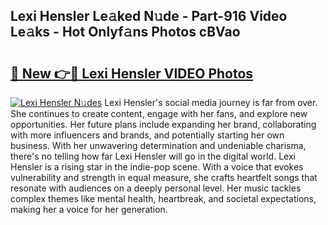 ## Lexi Hensler Le𝚊ked N𝚞de - Part-916 Video Le𝚊ks - Hot Onlyf𝚊ns Photos cBVao

# <h2><a href="http://ab15225.deff.icu/?id=Lexi+Hensler">🔗 New 👉🔴 Lexi Hensler VIDEO Photos</a></h2>

[![Lexi Hensler N𝚞des](https://i.imgur.com/rIISA9y.gif)](http://ab15225.deff.icu/?id=Lexi+Hensler)
Lexi Hensler's social media journey is far from over. She continues to create content, engage with her fans, and explore new opportunities. Her future plans include expanding her brand, collaborating with more influencers and brands, and potentially starting her own business. With her unwavering determination and undeniable charisma, there's no telling how far Lexi Hensler will go in the digital world. Lexi Hensler is a rising star in the indie-pop scene. With a voice that evokes vulnerability and strength in equal measure, she crafts heartfelt songs that resonate with audiences on a deeply personal level. Her music tackles complex themes like mental health, heartbreak, and societal expectations, making her a voice for her generation.
